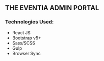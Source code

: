 ## THE EVENTIA ADMIN PORTAL

### Technologies Used:

<ul>
<li>React JS</li>
<li>Bootstrap v5+</li>
<li>Sass/SCSS</li>
<li>Gulp</li>
<li>Browser Sync</li>
</ul>